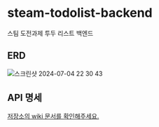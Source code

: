# steam-todolist-backend
스팀 도전과제 투두 리스트 백엔드


## ERD
![스크린샷 2024-07-04 22 30 43](https://github.com/PHJ-a/steam-todolist-backend/assets/156567892/7e66cf06-3683-428a-b1cb-5bdcd61853a6)
<br/>

## API 명세
[저장소의 wiki 문서를 확인해주세요.](https://github.com/PHJ-a/steam-todolist-backend/wiki/Todo)


